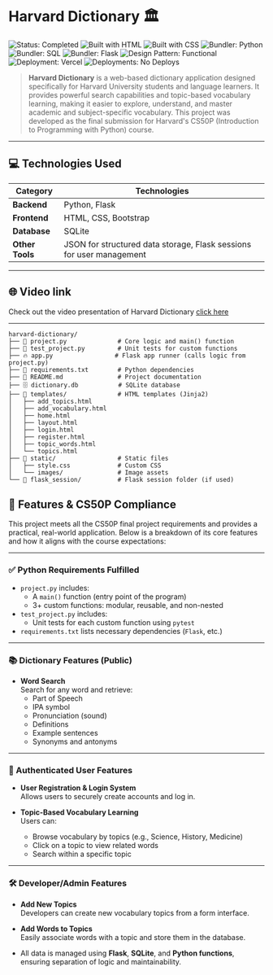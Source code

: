 # Harvard Dictionary 🏛️

![Status: Completed](https://img.shields.io/badge/Status-Completed-green)
![Built with HTML](https://img.shields.io/badge/Built%20with-HTML-red)
![Built with CSS](https://img.shields.io/badge/Built%20with-CSS-blue)
![Bundler: Python](https://img.shields.io/badge/Bundler-python-white)
![Bundler: SQL](https://img.shields.io/badge/Bundler-SQL-black)
![Bundler: Flask](https://img.shields.io/badge/Bundler-Flask-magenta)
![Design Pattern: Functional](https://img.shields.io/badge/Design%20Pattern-Functional-blue)
![Deployment: Vercel](https://img.shields.io/badge/Deployment-Versal-lightgrey)
![Deployments: No Deploys](https://img.shields.io/badge/Deployments-No%20Deploys-lightgrey)

> **Harvard Dictionary** is a web-based dictionary application designed specifically for Harvard University students and language learners. It provides powerful search capabilities and topic-based vocabulary learning, making it easier to explore, understand, and master academic and subject-specific vocabulary. This project was developed as the final submission for Harvard's CS50P (Introduction to Programming with Python) course.

--- 
## 💻 Technologies Used

| **Category**     | **Technologies**                                     |
|-------------------|-----------------------------------------------------|
| **Backend**      | Python, Flask                                       |
| **Frontend**     | HTML, CSS, Bootstrap                    |
| **Database**     | SQLite                                             |
| **Other Tools**  | JSON for structured data storage, Flask sessions for user management |

--- 
## 🌐 Video link
Check out the video presentation of Harvard Dictionary [click here](https://youtu.be/U8X7OWDzpXI)

---
```base
harvard-dictionary/
├── 🐍 project.py              # Core logic and main() function
├── 🧪 test_project.py         # Unit tests for custom functions
├── 🔥 app.py                 # Flask app runner (calls logic from project.py)
├── 📄 requirements.txt        # Python dependencies
├── 📄 README.md               # Project documentation
├── 🗄️ dictionary.db           # SQLite database
├── 📁 templates/              # HTML templates (Jinja2)
│   ├── add_topics.html
│   ├── add_vocabulary.html
│   ├── home.html
│   ├── layout.html
│   ├── login.html
│   ├── register.html
│   ├── topic_words.html
│   └── topics.html
├── 🎨 static/                 # Static files
│   ├── style.css             # Custom CSS
│   └── images/               # Image assets
└── 🧠 flask_session/          # Flask session folder (if used)
```

## 🚀 Features & CS50P Compliance

This project meets all the CS50P final project requirements and provides a practical, real-world application. Below is a breakdown of its core features and how it aligns with the course expectations:

--- 

### ✅ Python Requirements Fulfilled

- `project.py` includes:
  - A `main()` function (entry point of the program)
  - 3+ custom functions: modular, reusable, and non-nested
- `test_project.py` includes:
  - Unit tests for each custom function using `pytest`
- `requirements.txt` lists necessary dependencies (`Flask`, etc.)

--- 

### 📚 Dictionary Features (Public)

- **Word Search**  
  Search for any word and retrieve:
  - Part of Speech
  - IPA symbol
  - Pronunciation (sound)
  - Definitions
  - Example sentences
  - Synonyms and antonyms
 
 --- 

### 🔐 Authenticated User Features

- **User Registration & Login System**  
  Allows users to securely create accounts and log in.

- **Topic-Based Vocabulary Learning**  
  Users can:
  - Browse vocabulary by topics (e.g., Science, History, Medicine)
  - Click on a topic to view related words
  - Search within a specific topic

--- 

### 🛠 Developer/Admin Features

- **Add New Topics**  
  Developers can create new vocabulary topics from a form interface.

- **Add Words to Topics**  
  Easily associate words with a topic and store them in the database.

- All data is managed using **Flask**, **SQLite**, and **Python functions**, ensuring separation of logic and maintainability.


